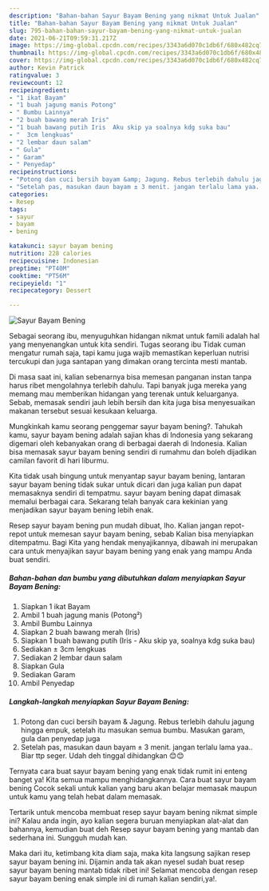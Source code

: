 ```yaml
---
description: "Bahan-bahan Sayur Bayam Bening yang nikmat Untuk Jualan"
title: "Bahan-bahan Sayur Bayam Bening yang nikmat Untuk Jualan"
slug: 795-bahan-bahan-sayur-bayam-bening-yang-nikmat-untuk-jualan
date: 2021-06-21T09:59:31.217Z
image: https://img-global.cpcdn.com/recipes/3343a6d070c1db6f/680x482cq70/sayur-bayam-bening-foto-resep-utama.jpg
thumbnail: https://img-global.cpcdn.com/recipes/3343a6d070c1db6f/680x482cq70/sayur-bayam-bening-foto-resep-utama.jpg
cover: https://img-global.cpcdn.com/recipes/3343a6d070c1db6f/680x482cq70/sayur-bayam-bening-foto-resep-utama.jpg
author: Kevin Patrick
ratingvalue: 3
reviewcount: 12
recipeingredient:
- "1 ikat Bayam"
- "1 buah jagung manis Potong"
- " Bumbu Lainnya"
- "2 buah bawang merah Iris"
- "1 buah bawang putih Iris  Aku skip ya soalnya kdg suka bau"
- "  3cm lengkuas"
- "2 lembar daun salam"
- " Gula"
- " Garam"
- " Penyedap"
recipeinstructions:
- "Potong dan cuci bersih bayam &amp; Jagung. Rebus terlebih dahulu jagung hingga empuk, setelah itu masukan semua bumbu. Masukan garam, gula dan penyedap juga"
- "Setelah pas, masukan daun bayam ± 3 menit. jangan terlalu lama yaa.. Biar ttp seger. Udah deh tinggal dihidangkan 😊😊"
categories:
- Resep
tags:
- sayur
- bayam
- bening

katakunci: sayur bayam bening 
nutrition: 228 calories
recipecuisine: Indonesian
preptime: "PT40M"
cooktime: "PT56M"
recipeyield: "1"
recipecategory: Dessert

---
```



![Sayur Bayam Bening](https://img-global.cpcdn.com/recipes/3343a6d070c1db6f/680x482cq70/sayur-bayam-bening-foto-resep-utama.jpg)

Sebagai seorang ibu, menyuguhkan hidangan nikmat untuk famili adalah hal yang menyenangkan untuk kita sendiri. Tugas seorang ibu Tidak cuman mengatur rumah saja, tapi kamu juga wajib memastikan keperluan nutrisi tercukupi dan juga santapan yang dimakan orang tercinta mesti mantab.

Di masa  saat ini, kalian sebenarnya bisa memesan panganan instan tanpa harus ribet mengolahnya terlebih dahulu. Tapi banyak juga mereka yang memang mau memberikan hidangan yang terenak untuk keluarganya. Sebab, memasak sendiri jauh lebih bersih dan kita juga bisa menyesuaikan makanan tersebut sesuai kesukaan keluarga. 



Mungkinkah kamu seorang penggemar sayur bayam bening?. Tahukah kamu, sayur bayam bening adalah sajian khas di Indonesia yang sekarang digemari oleh kebanyakan orang di berbagai daerah di Indonesia. Kalian bisa memasak sayur bayam bening sendiri di rumahmu dan boleh dijadikan camilan favorit di hari liburmu.

Kita tidak usah bingung untuk menyantap sayur bayam bening, lantaran sayur bayam bening tidak sukar untuk dicari dan juga kalian pun dapat memasaknya sendiri di tempatmu. sayur bayam bening dapat dimasak memalui berbagai cara. Sekarang telah banyak cara kekinian yang menjadikan sayur bayam bening lebih enak.

Resep sayur bayam bening pun mudah dibuat, lho. Kalian jangan repot-repot untuk memesan sayur bayam bening, sebab Kalian bisa menyiapkan ditempatmu. Bagi Kita yang hendak menyajikannya, dibawah ini merupakan cara untuk menyajikan sayur bayam bening yang enak yang mampu Anda buat sendiri.

<!--inarticleads1-->

##### Bahan-bahan dan bumbu yang dibutuhkan dalam menyiapkan Sayur Bayam Bening:

1. Siapkan 1 ikat Bayam
1. Ambil 1 buah jagung manis (Potong²)
1. Ambil  Bumbu Lainnya
1. Siapkan 2 buah bawang merah (Iris)
1. Siapkan 1 buah bawang putih (Iris - Aku skip ya, soalnya kdg suka bau)
1. Sediakan  ± 3cm lengkuas
1. Sediakan 2 lembar daun salam
1. Siapkan  Gula
1. Sediakan  Garam
1. Ambil  Penyedap




<!--inarticleads2-->

##### Langkah-langkah menyiapkan Sayur Bayam Bening:

1. Potong dan cuci bersih bayam &amp; Jagung. Rebus terlebih dahulu jagung hingga empuk, setelah itu masukan semua bumbu. Masukan garam, gula dan penyedap juga
1. Setelah pas, masukan daun bayam ± 3 menit. jangan terlalu lama yaa.. Biar ttp seger. Udah deh tinggal dihidangkan 😊😊




Ternyata cara buat sayur bayam bening yang enak tidak rumit ini enteng banget ya! Kita semua mampu menghidangkannya. Cara buat sayur bayam bening Cocok sekali untuk kalian yang baru akan belajar memasak maupun untuk kamu yang telah hebat dalam memasak.

Tertarik untuk mencoba membuat resep sayur bayam bening nikmat simple ini? Kalau anda ingin, ayo kalian segera buruan menyiapkan alat-alat dan bahannya, kemudian buat deh Resep sayur bayam bening yang mantab dan sederhana ini. Sungguh mudah kan. 

Maka dari itu, ketimbang kita diam saja, maka kita langsung sajikan resep sayur bayam bening ini. Dijamin anda tak akan nyesel sudah buat resep sayur bayam bening mantab tidak ribet ini! Selamat mencoba dengan resep sayur bayam bening enak simple ini di rumah kalian sendiri,ya!.

